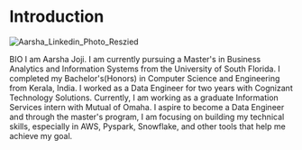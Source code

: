 # Introduction


![Aarsha_Linkedin_Photo_Reszied](https://github.com/aarsha-777/Introduction/assets/125038374/8daa0677-65ba-4514-8876-69587218ce15)




BIO
I am Aarsha Joji. I am currently pursuing a Master's in Business Analytics and Information Systems from the University of South Florida. I completed my Bachelor's(Honors) in Computer Science and Engineering from Kerala, India. I worked as a Data Engineer for two years with Cognizant Technology Solutions. Currently, I am working as a graduate Information Services intern with Mutual of Omaha. I aspire to become a Data Engineer and through the master's program, I am focusing on building my technical skills, especially in AWS, Pyspark, Snowflake, and other tools that help me achieve my goal.

